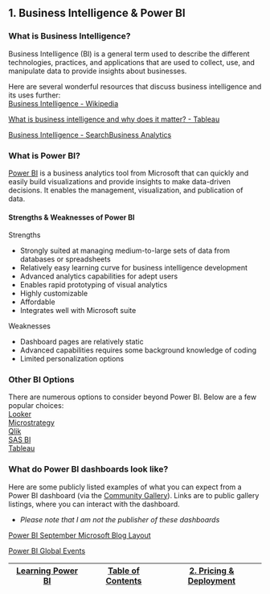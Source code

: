 ## 1. Business Intelligence & Power BI

### What is Business Intelligence?
Business Intelligence (BI) is a general term used to describe the different technologies, practices, and applications that are used to collect, use, and manipulate data to provide insights about businesses.

Here are several wonderful resources that discuss business intelligence and its uses further:  
[Business Intelligence - Wikipedia](https://en.wikipedia.org/wiki/Business_intelligence)

[What is business intelligence and why does it matter? - Tableau](https://www.tableau.com/learn/articles/business-intelligence)

[Business Intelligence - SearchBusiness Analytics](https://searchbusinessanalytics.techtarget.com/definition/business-intelligence-BI)

### What is Power BI?
[Power BI](https://powerbi.microsoft.com/en-us/what-is-power-bi/) is a business analytics tool from Microsoft that can quickly and easily build visualizations and provide insights to make data-driven decisions. It enables the management, visualization, and publication of data.

#### Strengths & Weaknesses of Power BI
Strengths
* Strongly suited at managing medium-to-large sets of data from databases or spreadsheets
* Relatively easy learning curve for business intelligence development
* Advanced analytics capabilities for adept users
* Enables rapid prototyping of visual analytics
* Highly customizable
* Affordable
* Integrates well with Microsoft suite

Weaknesses
* Dashboard pages are relatively static
* Advanced capabilities requires some background knowledge of coding
* Limited personalization options

### Other BI Options
There are numerous options to consider beyond Power BI. Below are a few popular choices:  
[Looker](https://looker.com/)  
[Microstrategy](https://www.microstrategy.com/us)  
[Qlik](https://www.qlik.com/us/)  
[SAS BI](https://www.sas.com/en_us/solutions/business-intelligence.html)  
[Tableau](https://www.sas.com/en_us/solutions/business-intelligence.html)

### What do Power BI dashboards look like?
Here are some publicly listed examples of what you can expect from a Power BI dashboard (via the [Community Gallery](https://community.powerbi.com/t5/Data-Stories-Gallery/bd-p/DataStoriesGallery)). Links are to public gallery listings, where you can interact with the dashboard.
* _Please note that I am not the publisher of these dashboards_

[Power BI September Microsoft Blog Layout](https://community.powerbi.com/t5/Data-Stories-Gallery/Power-BI-September-Microsoft-Blog-Layout/m-p/529243)  

[Power BI Global Events](https://community.powerbi.com/t5/Data-Stories-Gallery/Power-BI-Global-Events/m-p/554312)  

|[Learning Power BI](https://github.com/ErikKBethke/powerbilearn#learning-power-bi)|[Table of Contents](https://github.com/ErikKBethke/powerbilearn#table-of-contents)|[2. Pricing & Deployment]()|
|:---:|:---:|:---:|
